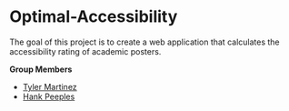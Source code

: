 # Optimal-Accessibility

The goal of this project is to create a web application that calculates the accessibility rating of academic posters. 

**Group Members**

- [Tyler Martinez](https://github.com/TylerAdamMartinez/)
- [Hank Peeples](https://github.com/hankpeeples)
